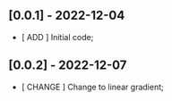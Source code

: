 ## [0.0.1] - 2022-12-04
- [ ADD ] Initial code;

## [0.0.2] - 2022-12-07
- [ CHANGE ] Change to linear gradient;